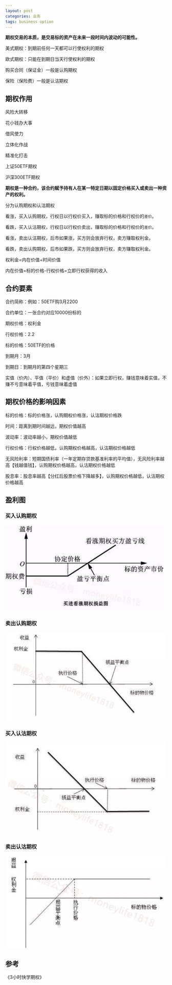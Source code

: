 ```yaml
---
layout: post
categories: 业务
tags: business option
---
```


**期权交易的本质，是交易标的资产在未来一段时间内波动的可能性。**



美式期权：到期前任何一天都可以行使权利的期权

欧式期权：只能在到期日当天行使权利的期权



购买合同（保证金）一般是认购期权

保险（保险费）一般是认沽期权



## 期权作用

风险大转移

花小钱办大事

借风使力

立体化作战

精准化打击



上证50ETF期权

沪深300ETF期权

**期权是一种合约，该合约赋予持有人在某一特定日期以固定价格买入或卖出一种资产的权利。**

分为认购期权和认沽期权

看涨，买入认购期权，行权日以行权价买入，赚取标的价格和行权价的`差价`。

看跌，买入认沽期权，行权日以行权价卖出，赚取标的价格和行权价的`差价`。



看涨，卖出认沽期权，后市如果涨，买方则会放弃行权，卖方赚取权利金。

看跌，卖出认购期权，后市如果跌，买方则会放弃行权，卖方赚取权利金。





权利金=内在价值+时间价值

内在价值=标的价格-行权价格=立即行权获得的收入





## 合约要素

合约简称：例如：50ETF购3月2200

合约单位：一张合约对应10000份标的

期权价格：权利金

行权价格：2.2

标的价格：50ETF的价格

到期月：3月

到期日：到期月的第四个星期三



实值（价内）、平值（平价）和虚值（价外）：如果立即行权，赚钱意味着实值，不赚不亏意味着平值，亏钱意味着虚值

## 期权价格的影响因素

标的价格：标的价格涨，认购期权价格涨，认沽期权价格跌

时间：距离到期时间越远，期权价值越高

波动率：波动率越小，期权价值越低

行权价格：行权价格越低，认购期权价格越高，认沽期权价格越低

无风险利率：短期国债利率（一年定期存贷款基准利率的平均值），无风险利率越高【钱越值钱】，认购期权价格越高，认沽期权价格越低

股息率：股息率越高【分红后股票价格下降越多】，认购期权价格越低，认沽期权价格越高



## 盈利图

### 买入认购期权

![buy-call-option](/images/buy-call-option.webp)

### 卖出认购期权

![sale-call-option](/images/sale-call-option.webp)

### 买入认沽期权

![buy-put-option](/images/buy-put-option.webp)

### 卖出认沽期权

![sale-put-option](/images/sale-put-option.webp)

## 参考

《3小时快学期权》